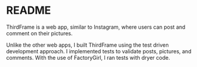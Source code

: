 # README

ThirdFrame is a web app, similar to Instagram, where users can post and comment on their pictures.

Unlike the other web apps, I built ThirdFrame using the test driven development approach. I implemented tests to validate posts, pictures, and comments. With the use of FactoryGirl, I ran tests with dryer code.
